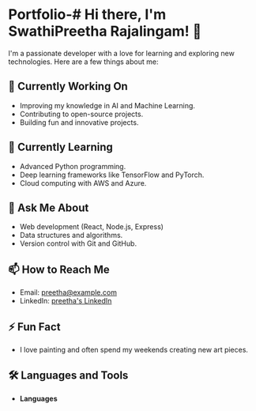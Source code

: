 # Portfolio-# Hi there, I'm SwathiPreetha Rajalingam! 👋

I'm a passionate developer with a love for learning and exploring new technologies. Here are a few things about me:

## 🔭 Currently Working On
- Improving my knowledge in AI and Machine Learning.
- Contributing to open-source projects.
- Building fun and innovative projects.

## 🌱 Currently Learning
- Advanced Python programming.
- Deep learning frameworks like TensorFlow and PyTorch.
- Cloud computing with AWS and Azure.

## 💬 Ask Me About
- Web development (React, Node.js, Express)
- Data structures and algorithms.
- Version control with Git and GitHub.

## 📫 How to Reach Me
- Email: [preetha@example.com](mailto:preetha@example.com)
- LinkedIn: [preetha's LinkedIn](https://www.linkedin.com/in/preetha)

## ⚡ Fun Fact
- I love painting and often spend my weekends creating new art pieces.

## 🛠️ Languages and Tools
- **Languages**
